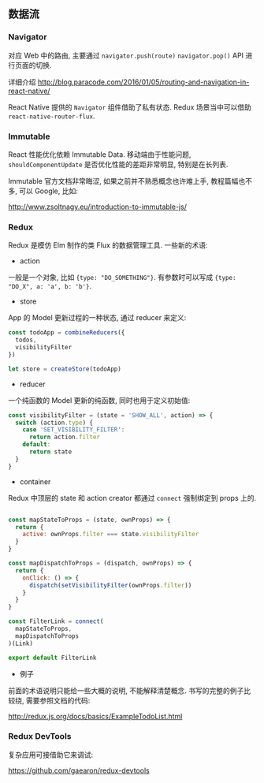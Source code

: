 
数据流
----

### Navigator

对应 Web 中的路由, 主要通过 `navigator.push(route)` `navigator.pop()` API 进行页面的切换.

详细介绍 http://blog.paracode.com/2016/01/05/routing-and-navigation-in-react-native/

React Native 提供的 `Navigator` 组件借助了私有状态.
Redux 场景当中可以借助 `react-native-router-flux`.

### Immutable

React 性能优化依赖 Immutable Data. 移动端由于性能问题,
`shouldComponentUpdate` 是否优化性能的差距非常明显, 特别是在长列表.

Immutable 官方文档非常晦涩, 如果之前并不熟悉概念也许难上手,
教程篇幅也不多, 可以 Google, 比如:

http://www.zsoltnagy.eu/introduction-to-immutable-js/

### Redux

Redux 是模仿 Elm 制作的类 Flux 的数据管理工具.
一些新的术语:

* action

一般是一个对象, 比如 `{type: "DO_SOMETHING"}`.
有参数时可以写成 `{type: "DO_X", a: 'a', b: 'b'}`.

* store

App 的 Model 更新过程的一种状态, 通过 reducer 来定义:

```js
const todoApp = combineReducers({
  todos,
  visibilityFilter
})

let store = createStore(todoApp)
```

* reducer

一个纯函数的 Model 更新的纯函数, 同时也用于定义初始值:

```js
const visibilityFilter = (state = 'SHOW_ALL', action) => {
  switch (action.type) {
    case 'SET_VISIBILITY_FILTER':
      return action.filter
    default:
      return state
  }
}
```

* container

Redux 中顶层的 state 和 action creator 都通过 `connect` 强制绑定到 props 上的.

```js

const mapStateToProps = (state, ownProps) => {
  return {
    active: ownProps.filter === state.visibilityFilter
  }
}

const mapDispatchToProps = (dispatch, ownProps) => {
  return {
    onClick: () => {
      dispatch(setVisibilityFilter(ownProps.filter))
    }
  }
}

const FilterLink = connect(
  mapStateToProps,
  mapDispatchToProps
)(Link)

export default FilterLink
```

* 例子

前面的术语说明只能给一些大概的说明, 不能解释清楚概念.
书写的完整的例子比较绕, 需要参照文档的代码:

http://redux.js.org/docs/basics/ExampleTodoList.html

### Redux DevTools

复杂应用可接借助它来调试:

https://github.com/gaearon/redux-devtools
